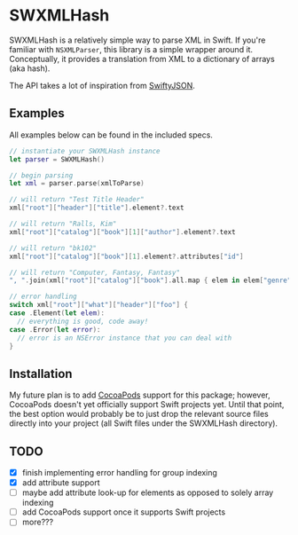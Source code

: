 # SWXMLHash

SWXMLHash is a relatively simple way to parse XML in Swift. If you're familiar with `NSXMLParser`, this library is a simple wrapper around it. Conceptually, it provides a translation from XML to a dictionary of arrays (aka hash).

The API takes a lot of inspiration from [SwiftyJSON](https://github.com/lingoer/SwiftyJSON).

## Examples

All examples below can be found in the included specs.

```swift
// instantiate your SWXMLHash instance
let parser = SWXMLHash()

// begin parsing
let xml = parser.parse(xmlToParse)

// will return "Test Title Header"
xml["root"]["header"]["title"].element?.text

// will return "Ralls, Kim"
xml["root"]["catalog"]["book"][1]["author"].element?.text

// will return "bk102"
xml["root"]["catalog"]["book"][1].element?.attributes["id"]

// will return "Computer, Fantasy, Fantasy"
", ".join(xml["root"]["catalog"]["book"].all.map { elem in elem["genre"].element!.text! })

// error handling
switch xml["root"]["what"]["header"]["foo"] {
case .Element(let elem):
  // everything is good, code away!
case .Error(let error):
  // error is an NSError instance that you can deal with
}
```

## Installation

My future plan is to add [CocoaPods](http://cocoapods.org/) support for this package; however, CocoaPods doesn't yet officially support Swift projects yet. Until that point, the best option would probably be to just drop the relevant source files directly into your project (all Swift files under the SWXMLHash directory).

## TODO

* [x] finish implementing error handling for group indexing
* [x] add attribute support
* [ ] maybe add attribute look-up for elements as opposed to solely array indexing
* [ ] add CocoaPods support once it supports Swift projects
* [ ] more???
